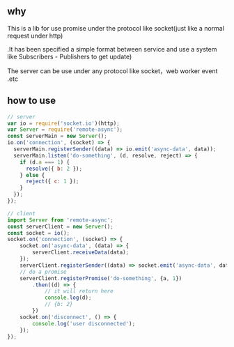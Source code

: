 ## why

This is a lib for use promise under the protocol like socket(just like a normal request under http)

.It has been specified a simple format between service and use a system like Subscribers - Publishers to get update)

The server can be use under any protocol like socket，web worker event .etc

## how to use

```javascript
// server
var io = require('socket.io')(http);
var Server = require('remote-async');
const serverMain = new Server();
io.on('connection', (socket) => {
  serverMain.registerSender((data) => io.emit('async-data', data));
  serverMain.listen('do-something', (d, resolve, reject) => {
    if (d.a === 1) {
      resolve({ b: 2 });
    } else {
      reject({ c: 1 });
    }
  });
});
```

```javascript
// client
import Server from 'remote-async';
const serverClient = new Server();
const socket = io();
socket.on('connection', (socket) => {
    socket.on('async-data', (data) => {
        serverClient.receiveData(data);
    });
    serverClient.registerSender((data) => socket.emit('async-data', data));
    // do a promise
    serverClient.registerPromise('do-something', {a, 1})
        .then((d) => {
            // it will return here
            console.log(d);
            // {b: 2}
        })
    socket.on('disconnect', () => {
        console.log('user disconnected');
    });
});
```
